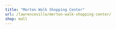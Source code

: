 ```yaml
---
title: "Merton Walk Shopping Center"
url: /lawrenceville/merton-walk-shopping-center/
shop: mall
---
```

